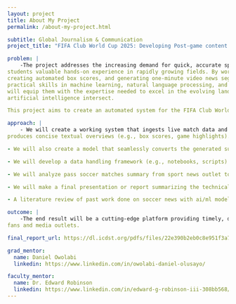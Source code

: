 ```yaml
---
layout: project
title: About My Project
permalink: /about-my-project.html

subtitle: Global Journalism & Communication
project_title: "FIFA Club World Cup 2025: Developing Post-game content using AI for automated soccer box scores and video news reports"

problem: |
    -The project addresses the increasing demand for quick, accurate sports highlights while offering
students valuable hands-on experience in rapidly growing fields. By working with live match data,
creating automated box scores, and generating one-minute video news segments, students will gain
practical skills in machine learning, natural language processing, and audio synthesis. This experience
will equip them with the expertise needed to excel in the evolving landscape where sports media and
artificial intelligence intersect.

This project aims to create an automated system for the FIFA Club World Cup 2025 and  FIFA World Cup 2026 that delivers near real-time post-game content. Leveraging machine learning, deep learning models, and advanced transformers libraries, the system will generate concise game summaries and transform them into engaging audio/video news segments with natural-sounding voice narration.

approach: |
    - We will create a working system that ingests live match data and
produces concise textual overviews (e.g., box scores, game highlights).

- We will also create a model that seamlessly converts the generated summaries into clear, natural-sounding audio clips.

- We will develop a data handling framework (e.g., notebooks, scripts) illustrating how match statistics are collected, processed, and fed into the AI pipelines.

- We will analyze pass soccer matches summary from sport news outlet to create authentic game summaries for the model

- We will make a final presentation or report summarizing the technical details, challenges, and lessons learned, highlighting how the system meets real-world needs in sports media.

- A literature review of past work done on soccer news with ai/ml models

outcome: |
    -The end result will be a cutting-edge platform providing timely, digestible soccer coverage to
fans and media outlets.

final_report_url: https://dl.icdst.org/pdfs/files/22e390b2eb0c8e951f3a742fda5b2d1d.pdf

grad_mentor:
  name: Daniel Owolabi
  linkedin: https://www.linkedin.com/in/owolabi-daniel-olusayo/

faculty_mentor:
  name: Dr. Edward Robinson
  linkedin: https://www.linkedin.com/in/edward-g-robinson-iii-308bb568/
---
```

